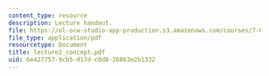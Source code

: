 ```yaml
---
content_type: resource
description: Lecture handout.
file: https://ol-ocw-studio-app-production.s3.amazonaws.com/courses/7-012-introduction-to-biology-fall-2004/6e4277579cb5d17dc0d826863e2b1332_lecture2_concept.pdf
file_type: application/pdf
resourcetype: Document
title: lecture2_concept.pdf
uid: 6e427757-9cb5-d17d-c0d8-26863e2b1332
---
```

